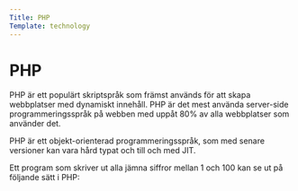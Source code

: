 ```yaml
---
Title: PHP
Template: technology
---
```


PHP
==========================

PHP är ett populärt skriptspråk som främst används för att skapa webbplatser med dynamiskt innehåll. PHP är det mest använda server-side programmeringsspråk på webben med uppåt 80% av alla webbplatser som använder det.

PHP är ett objekt-orienterad programmeringsspråk, som med senare versioner kan vara hård typat och till och med JIT.

Ett program som skriver ut alla jämna siffror mellan 1 och 100 kan se ut på följande sätt i PHP:
  
<?php  
for ($i = 1; $i <= 100; $i++) {  
&nbsp;&nbsp;&nbsp;&nbsp;if (!($i % 2)) {  
&nbsp;&nbsp;&nbsp;&nbsp;&nbsp;&nbsp;&nbsp;&nbsp;print($i);  
&nbsp;&nbsp;&nbsp;&nbsp;}  
}
